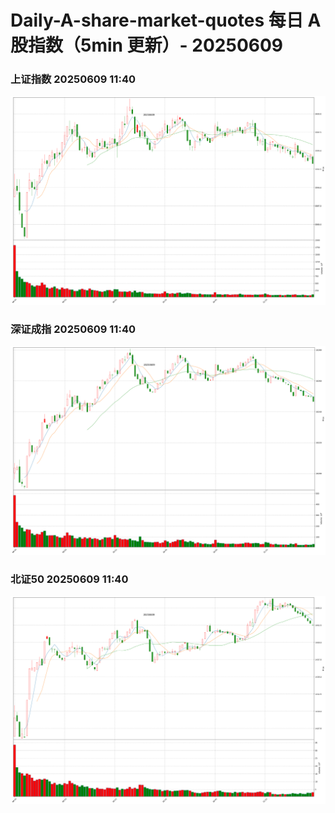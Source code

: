 
# Daily-A-share-market-quotes 每日 A 股指数（5min 更新）- 20250609

### 上证指数 20250609 11:40
![](./fig/2025/6/20250609-sh000001.png)

### 深证成指 20250609 11:40
![](./fig/2025/6/20250609-sz399001.png)

### 北证50 20250609 11:40
![](./fig/2025/6/20250609-bj899050.png)
